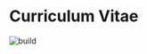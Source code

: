 # Curriculum Vitae

![build](https://github.com/paolobroglio/cv/actions/workflows/action.yml/badge.svg)